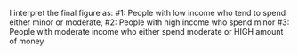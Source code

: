 I interpret the final figure as:
#1: People with low income who tend to spend either minor or moderate,
#2: People with high income who spend minor
#3: People with moderate income who either spend moderate or HIGH amount of money
